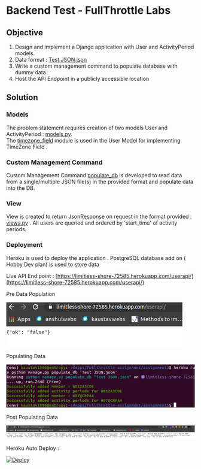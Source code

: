 # Backend Test - FullThrottle Labs

## Objective

1. Design and implement a Django application with User and ActivityPeriod models.
2. Data format : [Test JSON.json](https://raw.githubusercontent.com/kaustav1996/fullthrottle_assignment1/master/Test%20JSON.json)
3. Write a custom management command to populate database with dummy data.
4. Host the API Endpoint in a publicly accessible location

## Solution

### Models
The problem statement requires creation of two models User and ActivityPeriod : [models.py](https://github.com/kaustav1996/fullthrottle_assignment1/blob/master/userapi/models.py). <br>
The [timezone_field](https://pypi.org/project/django-timezone-field/) module is used in the User Model for implementing TimeZone Field .

### Custom Management Command
Custom Management Command [populate_db](https://github.com/kaustav1996/fullthrottle_assignment1/blob/master/userapi/management/commands/populate_db.py) is developed to read data from a single/multiple JSON file(s) in the provided format and populate data into the DB. 

### View

View is created to return JsonResponse on request in the format provided : [views.py](https://github.com/kaustav1996/fullthrottle_assignment1/blob/master/userapi/views.py) . All users are queried and ordered by 'start_time' of activity periods.

### Deployment

Heroku is used to deploy the application . PostgreSQL database add on ( Hobby Dev plan) is used to store data

Live API End point : [https://limitless-shore-72585.herokuapp.com/userapi/](https://limitless-shore-72585.herokuapp.com/userapi/)

Pre Data Population

![Pre Data Population](screenshots/before_populating_db.png)

Populating Data

![Pre Data Population](screenshots/populating_db.png)

Post Populating Data

![Pre Data Population](screenshots/post_populating_db.png)

Heroku Auto Deploy : 

[![Deploy](https://www.herokucdn.com/deploy/button.svg)](https://heroku.com/deploy)

